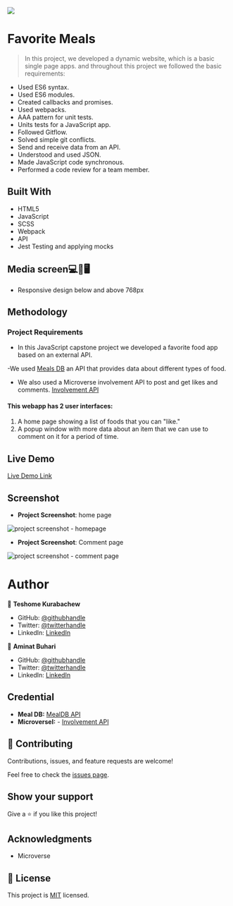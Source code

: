 ![](https://img.shields.io/badge/Microverse-blueviolet)

# Favorite Meals

> In this project, we developed a  dynamic website, which is a basic single page apps. and throughout this project we followed the basic requirements:

- Used ES6 syntax.
- Used ES6 modules.
- Created callbacks and promises.
- Used webpacks.
- AAA pattern for unit tests.
- Units tests for a JavaScript app.
- Followed Gitflow.
- Solved simple git conflicts.
- Send and receive data from an API.
- Understood and used JSON.
- Made JavaScript code synchronous.
- Performed a code review for a team member.

## Built With

- HTML5
- JavaScript
- SCSS
- Webpack
- API 
- Jest Testing and applying mocks

## Media screen💻📱🖥️

- Responsive design below and above 768px

## Methodology

### Project Requirements

- In this JavaScript capstone project we developed a  favorite food app based on an external API.

-We used [Meals DB](https://www.themealdb.com/api.php) an API that provides data about different types of food.

- We also used  a  Microverse involvement API to post and get likes and comments. [Involvement API](https://us-central1-involvement-api.cloudfunctions.net/capstoneApi/apps/NFxX76uVcS9wzX0LJoyT/)

#### This webapp has 2 user interfaces:

1. A home page showing a list of foods that you can "like."
2. A popup window with more data about an item that we can use to comment on it for a period of time.

## Live Demo

[Live Demo Link](https://teshemaximillan.github.io/webpack-test/)

## Screenshot

- **Project Screenshot**: home page

![project screenshot - homepage](https://user-images.githubusercontent.com/66526480/163671568-6b7bf95b-5f1a-4669-8c27-b9dc06e4b27c.PNG)


- **Project Screenshot**: Comment page

![project screenshot - comment page](https://user-images.githubusercontent.com/66526480/163671569-dc049546-16a1-4a03-92a4-e060a5d43f09.PNG)

# Author

👤 **Teshome Kurabachew**

- GitHub: [@githubhandle](https://github.com/TesheMaximillan)
- Twitter: [@twitterhandle](https://twitter.com/TesheKura)
- LinkedIn: [LinkedIn](https://www.linkedin.com/in/teshome-kurabachew-aa8067180/)

👤 **Aminat Buhari**

- GitHub: [@githubhandle](https://github.com/AminaBuhari)
- Twitter: [@twitterhandle](https://twitter.com/AminaBuhari)
- LinkedIn: [LinkedIn](https://www.linkedin.com/in/AminaBuhari/)

## Credential

- **Meal DB:** [MealDB API](https://www.themealdb.com/api.php)
- **MicroverseI:** - [Involvement API](https://www.notion.so/Involvement-API-869e60b5ad104603aa6db59e08150270)

## 🤝 Contributing

Contributions, issues, and feature requests are welcome!

Feel free to check the [issues page](https://github.com/AminaBuhari.github.io/Kanban-Board/issues).

## Show your support

Give a ⭐️ if you like this project!

## Acknowledgments

- Microverse 

## 📝 License

This project is [MIT](./MIT.md) licensed.
